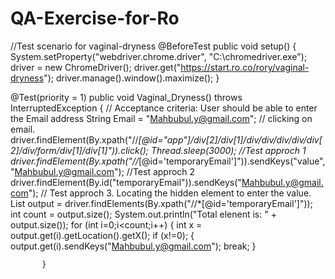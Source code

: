 # QA-Exercise-for-Ro
//Test scenario for vaginal-dryness
 @BeforeTest
    public void setup() {
        System.setProperty("webdriver.chrome.driver", "C:\\chromedriver.exe");
        driver = new ChromeDriver();
        driver.get("https://start.ro.co/rory/vaginal-dryness");
        driver.manage().window().maximize();
    }


@Test(priority = 1)
        public void Vaginal_Dryness() throws InterruptedException {
       // Acceptance criteria: User should be able to enter the Email address
            String Email = "Mahbubul.y@gmail.com";
            // clicking on email.
            driver.findElement(By.xpath("//*[@id=\"app\"]/div[2]/div[1]/div/div/div/div/div[2]/div/form/div[1]/div[1]")).click();
            Thread.sleep(3000);
            //Test approch 1
            driver.findElement(By.xpath("//*[@id=\'temporaryEmail\']")).sendKeys("value", "Mahbubul.y@gmail.com");
            //Test approch 2
            driver.findElement(By.id("temporaryEmail")).sendKeys("Mahbubul.y@gmail.com");
           // Test approch 3. Locating the hidden element to enter the value. 
           List<WebElement> output = driver.findElements(By.xpath("//*[@id=\'temporaryEmail\']"));
           int count = output.size();
           System.out.println("Total elenent is: " + output.size());
           for (int i=0;i<count;i++)
           {
               int x = output.get(i).getLocation().getX();
               if (x!=0);
               {
                   output.get(i).sendKeys("Mahbubul.y@gmail.com");
                   break;
               }

           }
           
